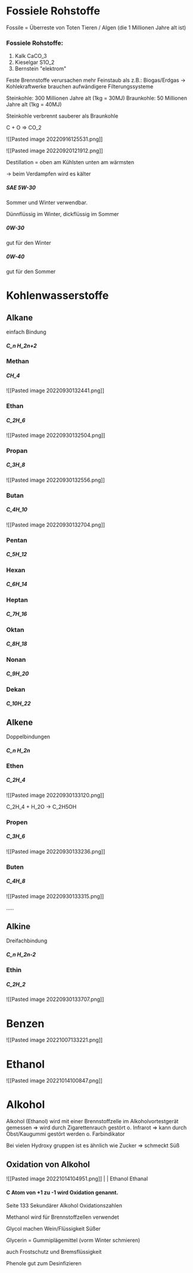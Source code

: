   # Fossiele Rohstoffe

Fossile = Überreste von Toten Tieren / Algen (die 1 Millionen Jahre alt ist)

### Fossiele Rohstoffe:
1) Kalk CaCO_3
2) Kieselgar S1O_2
3) Bernstein "elektrom"


Feste Brennstoffe verursachen mehr Feinstaub als z.B.: Biogas/Erdgas
	-> Kohlekraftwerke brauchen aufwändigere Filterungssysteme

Steinkohle: 300 Millionen Jahre alt (1kg = 30MJ)
Braunkohle: 50 Millionen Jahre alt (1kg = 40MJ)

Steinkohle verbrennt sauberer als Braunkohle

C + O => CO_2

![[Pasted image 20220916125531.png]]

![[Pasted image 20220920121912.png]]

Destillation = oben am Kühlsten unten am wärmsten

-> beim Verdampfen wird es kälter



##### __SAE 5W-30__

Sommer und Winter verwendbar.

Dünnflüssig im Winter, dickflüssig im Sommer

##### __0W-30__

gut für den Winter

##### __0W-40__

gut für den Sommer 



# Kohlenwasserstoffe

## Alkane

einfach Bindung

##### C_n H_2n+2

### Methan
##### CH_4

![[Pasted image 20220930132441.png]]

### Ethan
##### C_2H_6

![[Pasted image 20220930132504.png]]

### Propan
##### C_3H_8

![[Pasted image 20220930132556.png]]

### Butan
##### C_4H_10

![[Pasted image 20220930132704.png]]

### Pentan
##### C_5H_12


### Hexan
##### C_6H_14


### Heptan
##### C_7H_16

### Oktan
##### C_8H_18

### Nonan
##### C_9H_20

### Dekan
##### C_10H_22


## Alkene

Doppelbindungen

##### C_n H_2n

### Ethen
##### C_2H_4

![[Pasted image 20220930133120.png]]

C_2H_4 + H_2O -> C_2H5OH

### Propen
##### C_3H_6
![[Pasted image 20220930133236.png]]

### Buten
##### C_4H_8

![[Pasted image 20220930133315.png]]

.....





## Alkine

Dreifachbindung

##### C_n H_2n-2

### Ethin
##### C_2H_2
![[Pasted image 20220930133707.png]]


# Benzen

![[Pasted image 20221007133221.png]]

# Ethanol

![[Pasted image 20221014100847.png]]

# Alkohol

Alkohol (Ethanol) wird mit einer Brennstoffzelle im Alkoholvortestgerät gemessen => wird durch Zigarettenrauch gestört
o.
Infrarot => kann durch Obst/Kaugummi gestört werden
o.
Farbindikator

Bei vielen Hydroxy gruppen ist es ähnlich wie Zucker => schmeckt Süß


## Oxidation von Alkohol

![[Pasted image 20221014104951.png]]
								|																	|
							Ethanol														Ethanal

#### C Atom von +1 zu -1 wird Oxidation genannt.

Seite 133 Sekundärer Alkohol Oxidationszahlen 


Methanol wird für Brennstoffzellen verwendet

Glycol machen Wein/Flüssigkeit Süßer

Glycerin = Gummiplägemittel (vorm Winter schmieren)

auch Frostschutz und Bremsflüssigkeit

Phenole gut zum Desinfizieren
